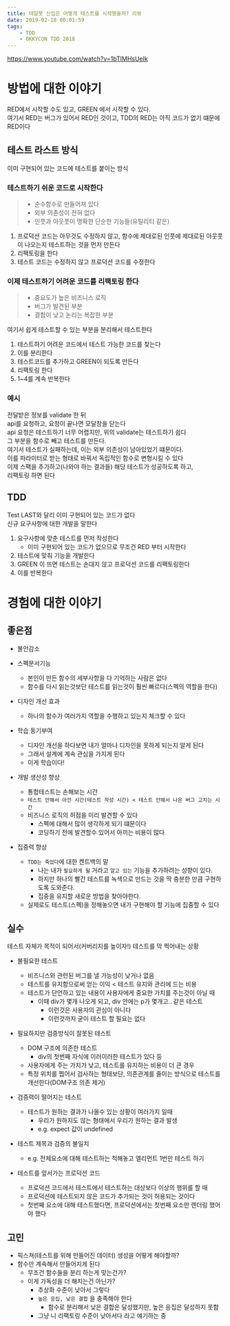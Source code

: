 ```yaml
---
title: 테알못 신입은 어떻게 테스트를 시작했을까? 리뷰  
date: 2019-02-18 00:01:59
tags:
    - TDD
    - OKKYCON TDD 2018
---
```


<https://www.youtube.com/watch?v=1bTIMHsUeIk>  

# 방법에 대한 이야기  
RED에서 시작할 수도 있고, GREEN 에서 시작할 수 있다.  
여기서 RED는 버그가 있어서 RED인 것이고, TDD의 RED는 아직 코드가 없기 떄문에 RED이다  

## 테스트 라스트 방식  
이미 구현되어 있는 코드에 테스트를 붙이는 방식  

### 테스트하기 쉬운 코드로 시작한다  
> - 순수함수로 만들어져 있다  
> - 외부 의존성이 전혀 없다  
> - 인풋과 아웃풋이 명확한 단순한 기능들(유틸리티 같은)  

1. 프로덕션 코드는 아무것도 수정하지 않고, 함수에 제대로된 인풋에 제대로된 아웃풋이 나오는지 테스트하는 것을 먼저 만든다  
2. 리팩토링을 한다  
3. 테스트 코드는 수정하지 않고 프로덕션 코드를 수정한다  

### 이제 테스트하기 어려운 코드를 리팩토링 한다  
> - 중요도가 높은 비즈니스 로직  
> - 버그가 발견된 부분  
> - 결합이 낮고 논리는 복잡한 부분  

여기서 쉽게 테스트할 수 있는 부분을 분리해서 테스트한다  

1. 테스트하기 어려운 코드에서 테스트 가능한 코드를 찾는다  
2. 이를 분리한다  
3. 테스트코드를 추가하고 GREEN이 되도록 만든다  
4. 리팩토링 한다  
5. 1~4를 계속 반복한다  

### 예시  
전달받은 정보를 validate 한 뒤  
api를 요청하고, 요청이 끝나면 모달창을 닫는다  
api 요청은 테스트하기 너무 어렵지만, 위의 validate는 테스트하기 쉽다  
그 부분을 함수로 빼고 테스트를 만든다.  
여기서 테스트가 실패하는데, 이는 외부 의존성이 남아있었기 떄문이다.  
이를 파라미터로 받는 형태로 바꿔서 독립적인 함수로 변형시킬 수 있다  
이제 스팩을 추가하고(나와야 하는 결과들) 해당 테스트가 성공하도록 하고,  
리팩토링 하면 된다  

## TDD
Test LAST와 달리 이미 구현되어 있는 코드가 없다  
신규 요구사항에 대한 개발을 말한다  

1. 요구사항에 맞춘 테스트를 먼저 작성한다  
    - 이미 구현되어 있는 코드가 없으므로 무조건 RED 부터 시작한다  
2. 테스트에 맞춰 기능을 개발한다  
3. GREEN 이 뜨면 테스트는 손대지 않고 프로덕션 코드를 리팩토링한다  
4. 이를 반복한다  

# 경험에 대한 이야기
## 좋은점  
- 불안감소  

- 스펙문서기능  
    - 본인이 만든 함수의 세부사항을 다 기억하는 사람은 없다  
    - 함수를 다시 읽는것보단 테스트를 읽는것이 훨씬 빠르다(스펙의 역할을 한다)  

- 디자인 개선 효과  
    - 하나의 함수가 여러가지 역할을 수행하고 있는지 체크할 수 있다  
- 학습 동기부여  

    - 디자인 개선을 하다보면 내가 얼마나 디자인을 못하게 되는지 알게 된다  
    - 그래서 설계에 계속 관심을 가지게 된다  
    - 이게 학습이다!  

- 개발 생산성 향상  
    - 통합테스트는 손해보는 시간
    - `테스트 안해서 아낀 시간(테스트 작성 시간) < 테스트 안해서 나온 버그 고치는 시간`  
    - 비즈니스 로직의 허점을 미리 발견할 수 있다  
        - 스펙에 대해서 많이 생각하게 되기 떄문이다  
        - 코딩하기 전에 발견할수 있어서 아끼는 비용이 많다  
        
- 집중력 향상  
    - `TDD는 죽었다`에 대한 켄트백의 말  
        - 나는 내가 `필요하게 될` 거라고 `알고 있는` 기능을 추가하려는 성향이 있다.  
        - 하지만 하나의 빨간 테스트를 녹색으로 만드는 것을 딱 충분한 만큼 구현하도록 도와준다.  
        - 집중을 유지할 새로운 방법을 찾아야한다.  
    - 실제로도 테스트(스펙)을 정해놓으면 내가 구현해야 할 기능에 집중할 수 있다  

## 실수  
테스트 자체가 목적이 되어서(커버리지를 높이자!) 테스트를 막 찍어내는 상황  

- 불필요한 테스트  
    - 비즈니스와 관련된 버그를 낼 가능성이 낮거나 없음
    - 테스트를 유지함으로써 얻는 이익 < 테스트 유지와 관리에 드는 비용
    - 테스트가 단언하고 있는 내용이 사용자에게 중요한 가치를 주는것이 아닐 때  
        - 이때 div가 몇개 나오게 되고, div 안에는 p가 몇개고.. 같은 테스트  
            - 이런것은 사용자의 관심이 아니다  
            - 이런것까지 굳이 테스트 할 필요는 없다  

- 필요하지만 검증방식이 잘못된 테스트  
    - DOM 구조에 의존한 테스트  
        - div의 첫번째 자식에 이러이러한 테스트가 있다 등  
    - 사용자에게 주는 가치가 낮고, 테스트를 유지하는 비용이 더 큰 경우  
    - 특정 위치를 찝어서 검사하는 형태보단, 의존관계를 줄이는 방식으로 테스트를 개선한다(DOM구조 의존 제거)  

- 검증력이 떨어지는 테스트  
    - 테스트가 원하는 결과가 나올수 있는 상황이 여러가지 일때  
        - 우리가 원하지도 않는 형태에서 우리가 원하는 결과 발생  
        - e.g. expect 값이 undefined  

- 테스트 제목과 검증의 불일치  
    - e.g. 전체요소에 대해 테스트하는 척해놓고 엘리먼트 1번만 테스트 하기  

- 테스트를 앞서가는 프로덕션 코드  
    - 프로덕션 코드에서 테스트에서 테스트하는 대상보다 이상의 행위를 할 때  
    - 프로덕션에 테스트되지 않은 코드가 추가되는 것이 허용되는 것이다  
    - 첫번째 요소에 대해 테스트했다면, 프로덕션에서는 첫번째 요소만 렌더링 했어야 했다  

## 고민  
- 픽스쳐(테스트를 위해 만들어진 데이터) 생성을 어떻게 해야할까?  
- 함수만 계속해서 만들어지게 된다  
    - 무조건 함수들을 분리 하는게 맞는건가?  
    - 이게 가독성을 더 해치는건 아닌가?  
        - 추상화 수준이 낮아서 그렇다  
        - `높은 응집, 낮은 결합` 을 충족해야 한다  
            - 함수로 분리해서 낮은 결합은 달성했지만, 높은 응집은 달성하지 못함  
        - 그냥 니 리팩토링 수준이 낮아서다 라고 얘기하는 중  
    
